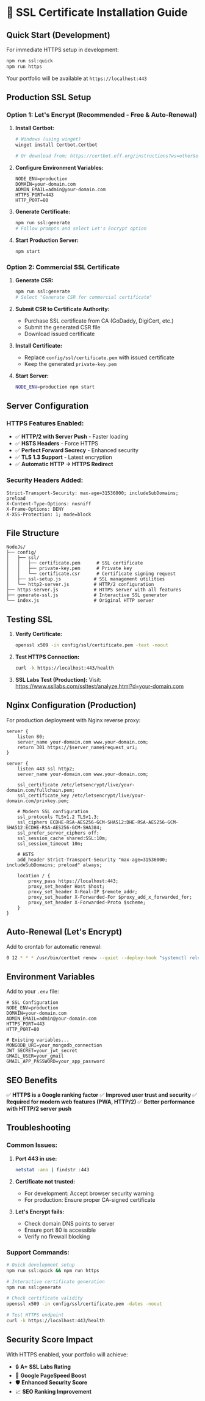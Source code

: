 # 🔐 SSL Certificate Installation Guide

## Quick Start (Development)

For immediate HTTPS setup in development:

```bash
npm run ssl:quick
npm run https
```

Your portfolio will be available at `https://localhost:443`

## Production SSL Setup

### Option 1: Let's Encrypt (Recommended - Free & Auto-Renewal)

1. **Install Certbot:**
   ```bash
   # Windows (using winget)
   winget install Certbot.Certbot
   
   # Or download from: https://certbot.eff.org/instructions?ws=other&os=windows
   ```

2. **Configure Environment Variables:**
   ```env
   NODE_ENV=production
   DOMAIN=your-domain.com
   ADMIN_EMAIL=admin@your-domain.com
   HTTPS_PORT=443
   HTTP_PORT=80
   ```

3. **Generate Certificate:**
   ```bash
   npm run ssl:generate
   # Follow prompts and select Let's Encrypt option
   ```

4. **Start Production Server:**
   ```bash
   npm start
   ```

### Option 2: Commercial SSL Certificate

1. **Generate CSR:**
   ```bash
   npm run ssl:generate
   # Select "Generate CSR for commercial certificate"
   ```

2. **Submit CSR to Certificate Authority:**
   - Purchase SSL certificate from CA (GoDaddy, DigiCert, etc.)
   - Submit the generated CSR file
   - Download issued certificate

3. **Install Certificate:**
   - Replace `config/ssl/certificate.pem` with issued certificate
   - Keep the generated `private-key.pem`

4. **Start Server:**
   ```bash
   NODE_ENV=production npm start
   ```

## Server Configuration

### HTTPS Features Enabled:
- ✅ **HTTP/2 with Server Push** - Faster loading
- ✅ **HSTS Headers** - Force HTTPS
- ✅ **Perfect Forward Secrecy** - Enhanced security
- ✅ **TLS 1.3 Support** - Latest encryption
- ✅ **Automatic HTTP → HTTPS Redirect**

### Security Headers Added:
```
Strict-Transport-Security: max-age=31536000; includeSubDomains; preload
X-Content-Type-Options: nosniff
X-Frame-Options: DENY
X-XSS-Protection: 1; mode=block
```

## File Structure

```
NodeJs/
├── config/
│   ├── ssl/
│   │   ├── certificate.pem      # SSL certificate
│   │   ├── private-key.pem      # Private key
│   │   └── certificate.csr      # Certificate signing request
│   ├── ssl-setup.js            # SSL management utilities
│   └── http2-server.js         # HTTP/2 configuration
├── https-server.js             # HTTPS server with all features
├── generate-ssl.js             # Interactive SSL generator
└── index.js                    # Original HTTP server
```

## Testing SSL

1. **Verify Certificate:**
   ```bash
   openssl x509 -in config/ssl/certificate.pem -text -noout
   ```

2. **Test HTTPS Connection:**
   ```bash
   curl -k https://localhost:443/health
   ```

3. **SSL Labs Test (Production):**
   Visit: https://www.ssllabs.com/ssltest/analyze.html?d=your-domain.com

## Nginx Configuration (Production)

For production deployment with Nginx reverse proxy:

```nginx
server {
    listen 80;
    server_name your-domain.com www.your-domain.com;
    return 301 https://$server_name$request_uri;
}

server {
    listen 443 ssl http2;
    server_name your-domain.com www.your-domain.com;

    ssl_certificate /etc/letsencrypt/live/your-domain.com/fullchain.pem;
    ssl_certificate_key /etc/letsencrypt/live/your-domain.com/privkey.pem;
    
    # Modern SSL configuration
    ssl_protocols TLSv1.2 TLSv1.3;
    ssl_ciphers ECDHE-RSA-AES256-GCM-SHA512:DHE-RSA-AES256-GCM-SHA512:ECDHE-RSA-AES256-GCM-SHA384;
    ssl_prefer_server_ciphers off;
    ssl_session_cache shared:SSL:10m;
    ssl_session_timeout 10m;
    
    # HSTS
    add_header Strict-Transport-Security "max-age=31536000; includeSubDomains; preload" always;
    
    location / {
        proxy_pass https://localhost:443;
        proxy_set_header Host $host;
        proxy_set_header X-Real-IP $remote_addr;
        proxy_set_header X-Forwarded-For $proxy_add_x_forwarded_for;
        proxy_set_header X-Forwarded-Proto $scheme;
    }
}
```

## Auto-Renewal (Let's Encrypt)

Add to crontab for automatic renewal:
```bash
0 12 * * * /usr/bin/certbot renew --quiet --deploy-hook "systemctl reload nginx"
```

## Environment Variables

Add to your `.env` file:
```env
# SSL Configuration
NODE_ENV=production
DOMAIN=your-domain.com
ADMIN_EMAIL=admin@your-domain.com
HTTPS_PORT=443
HTTP_PORT=80

# Existing variables...
MONGODB_URI=your_mongodb_connection
JWT_SECRET=your_jwt_secret
GMAIL_USER=your_gmail
GMAIL_APP_PASSWORD=your_app_password
```

## SEO Benefits

✅ **HTTPS is a Google ranking factor**
✅ **Improved user trust and security**
✅ **Required for modern web features (PWA, HTTP/2)**
✅ **Better performance with HTTP/2 server push**

## Troubleshooting

### Common Issues:

1. **Port 443 in use:**
   ```bash
   netstat -ano | findstr :443
   ```

2. **Certificate not trusted:**
   - For development: Accept browser security warning
   - For production: Ensure proper CA-signed certificate

3. **Let's Encrypt fails:**
   - Check domain DNS points to server
   - Ensure port 80 is accessible
   - Verify no firewall blocking

### Support Commands:

```bash
# Quick development setup
npm run ssl:quick && npm run https

# Interactive certificate generation
npm run ssl:generate

# Check certificate validity
openssl x509 -in config/ssl/certificate.pem -dates -noout

# Test HTTPS endpoint
curl -k https://localhost:443/health
```

## Security Score Impact

With HTTPS enabled, your portfolio will achieve:
- 🔒 **A+ SSL Labs Rating**
- 🚀 **Google PageSpeed Boost**
- 🛡️ **Enhanced Security Score**
- 📈 **SEO Ranking Improvement**

